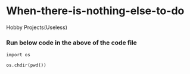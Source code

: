 # When-there-is-nothing-else-to-do
Hobby Projects(Useless)

### Run below code in the above of the code file

`import os`

`os.chdir(pwd())`
